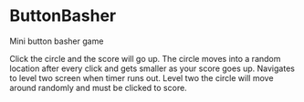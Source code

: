 # ButtonBasher
Mini button basher game

Click the circle and the score will go up.
The circle moves into a random location after every click and gets smaller as your score goes up.
Navigates to level two screen when timer runs out.
Level two the circle will move around randomly and must be clicked to score.
